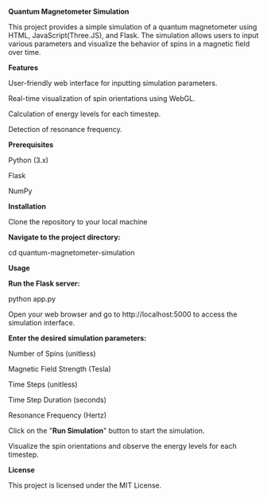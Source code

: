 **Quantum Magnetometer Simulation**

This project provides a simple simulation of a quantum magnetometer using HTML, JavaScript(Three.JS), and Flask. The simulation allows users to input various parameters and visualize the behavior of spins in a magnetic field over time.

**Features**

User-friendly web interface for inputting simulation parameters.

Real-time visualization of spin orientations using WebGL.

Calculation of energy levels for each timestep.

Detection of resonance frequency.

**Prerequisites**

Python (3.x)

Flask

NumPy

**Installation**

Clone the repository to your local machine

**Navigate to the project directory:**

cd quantum-magnetometer-simulation

**Usage**

**Run the Flask server:**

python app.py

Open your web browser and go to http://localhost:5000 to access the simulation interface.

**Enter the desired simulation parameters:**

Number of Spins (unitless)

Magnetic Field Strength (Tesla)

Time Steps (unitless)

Time Step Duration (seconds)

Resonance Frequency (Hertz)

Click on the "**Run Simulation**" button to start the simulation.

Visualize the spin orientations and observe the energy levels for each timestep.

**License**

This project is licensed under the MIT License.
